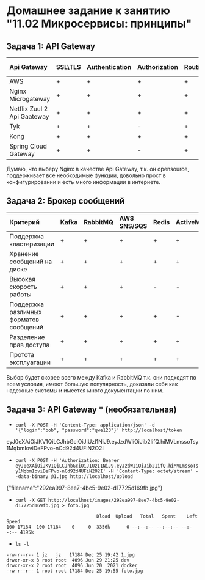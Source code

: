 # Домашнее задание к занятию "11.02 Микросервисы: принципы"

## Задача 1: API Gateway


| Api Gateway | SSL\TLS | Authentication | Authorization | Routing | Load balancing| Opensource |
| :--- | :--- | :--- | :--- | :--- | :--- | :--- |
| AWS | + | + | + | + | + | - | 
| Nginx Microgateway | + | + | + | + | + | + |
| Netflix Zuul 2 Api Gaateway | + | + | + | + | + | + |
| Tyk | + | + | - | + | + | + |
| Kong | + | + | + | + | + | + |
| Spring Cloud Gateway | + | + | - | + | + | + |

Думаю, что выберу Nginx в качестве Api Gateway, т.к. он opensource, поддерживает все необходимые функции, довольно прост в конфигурировании и есть много информации в интернете.


## Задача 2: Брокер сообщений

| Критерий | Kafka | RabbitMQ | AWS SNS/SQS | Redis | ActiveMQ | SwiftMQ |
| :--- | :--- | :--- | :--- | :--- | :--- | :--- |
| Поддержка кластеризации | + | + | + | + | + | + |
| Хранение сообщений на диске | + | + | + | + | + | + |
| Высокая скорость работы | + | + | + | - | - | + |
| Поддержка различных форматов сообщений | + | + | + | + | - | + |
| Разделение прав доступа | + | + | + | + | + | + |
| Протота эксплуатации | + | + | + | + | + | - |

Выбор будет скорее всего между Kafka и RabbitMQ т.к. они подходят по всем условия, имеют большую популярность, доказали себя как надежные системы и имеется много документации по ним.

## Задача 3: API Gateway * (необязательная)

- `curl -X POST -H 'Content-Type: application/json' -d '{"login":"bob", "password":"qwe123"}' http://localhost/token`

eyJ0eXAiOiJKV1QiLCJhbGciOiJIUzI1NiJ9.eyJzdWIiOiJib2IifQ.hiMVLmssoTsy1MqbmIoviDeFPvo-nCd92d4UFiN2O2I

- `curl -X POST -H 'Authorization: Bearer eyJ0eXAiOiJKV1QiLCJhbGciOiJIUzI1NiJ9.eyJzdWIiOiJib2IifQ.hiMVLmssoTsy1MqbmIoviDeFPvo-nCd92d4UFiN2O2I' -H 'Content-Type: octet/stream' --data-binary @1.jpg http://localhost/upload`

{"filename":"292ea997-8ee7-4bc5-9e02-d17725d169fb.jpg"}

- `curl -X GET http://localhost/images/292ea997-8ee7-4bc5-9e02-d17725d169fb.jpg > foto.jpg`
```  % Total    % Received % Xferd  Average Speed   Time    Time     Time  Current
                                 Dload  Upload   Total   Spent    Left  Speed
100 17184  100 17184    0     0  3356k      0 --:--:-- --:--:-- --:--:-- 4195k
```
- `ls -l`
```
-rw-r--r-- 1 jz   jz   17184 Dec 25 19:42 1.jpg
drwxr-xr-x 3 root root  4096 Jun 29 21:25 dev
drwxr-xr-x 2 root root  4096 Jun 20  2021 docker
-rw-r--r-- 1 root root 17184 Dec 25 19:55 foto.jpg
```
